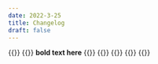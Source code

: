 ```yaml
---
date: 2022-3-25
title: Changelog
draft: false
---
```


<!--Copyright (c) Coherent Labs AD. All rights reserved. Licensed under the MIT License. See License.txt in the project root for license information. -->

{{<release number="10.8.7" date="30.11.2022">}}
{{<api engine="Unreal Engine" description="asdasdvvadfasfav">}}
**bold text here**
{{</api>}}
{{<feature engine="Unity" description="asdasdvvadfasfav"/>}}
{{<fix engine="Unreal Engine" description="asdasdvvadfasfav"/>}}
{{<enhancement engine="Unreal Engine" description="asdasdvvadfasfav"/>}}
{{</release>}}

